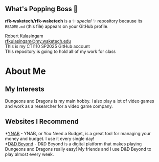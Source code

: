 ## What's Popping Boss 👋

**rfk-waketech/rfk-waketech** is a ✨ _special_ ✨ repository because its `README.md` (this file) appears on your GitHub profile.

Robert Kulasingam  
rfkulasingam@my.waketech.edu  
This is my CTI110 SP2025 GitHub account  
This repository is going to hold all of my work for class  
# About Me  
## My Interests
Dungeons and Dragons is my main hobby. I also play a lot of video games and work as a researcher for a video game company.
## Websites I Recommend
*[YNAB](www.app.ynab.com) - YNAB, or You Need a Budget, is a great tool for managing your money and budget. I use it every single day!  
*[D&D Beyond](www.dndbeyond.com) - D&D Beyond is a digital platform that makes playing Dungeons and Dragons really easy! My friends and I use D&D Beyond to play almost every week.